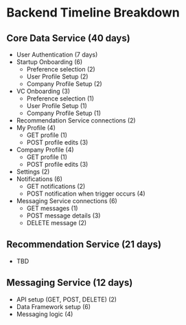 # Backend Timeline Breakdown
## Core Data Service (40 days)
* User Authentication (7 days)
* Startup Onboarding (6)
  * Preference selection (2)
  * User Profile Setup (2)
  * Company Profile Setup (2)
* VC Onboarding (3)
  * Preference selection (1)
  * User Profile Setup (1)
  * Company Profile Setup (1)
* Recommendation Service connections (2)
* My Profile (4)
  * GET profile (1)
  * POST profile edits (3)
* Company Profile (4)
  * GET profile (1)
  * POST profile edits (3)
* Settings (2)
* Notifications (6)
  * GET notifications (2)
  * POST notification when trigger occurs (4)
* Messaging Service connections (6)
  * GET messages (1)
  * POST message details (3)
  * DELETE message (2)
## Recommendation Service (21 days)
* TBD
## Messaging Service (12 days)
* API setup (GET, POST, DELETE) (2)
* Data Framework setup (6)
* Messaging logic (4)